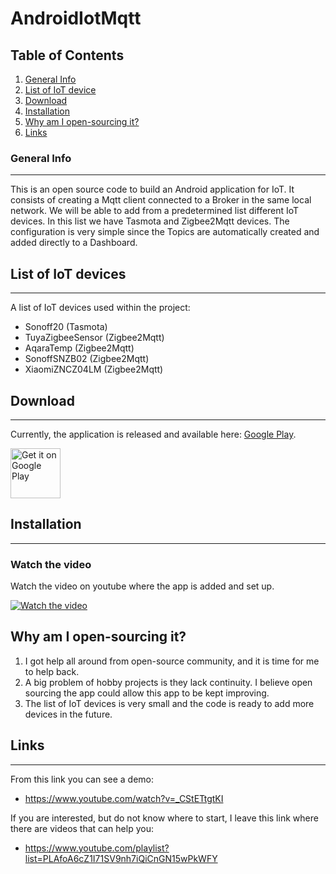# AndroidIotMqtt
## Table of Contents
1. [General Info](#general-info)
2. [List of IoT device](#list-of-IoT-devices)
3. [Download](#download)
4. [Installation](#installation)
5. [Why am I open-sourcing it?](#why-am-I-open-sourcing-it?)
6. [Links](#links)
### General Info
***
This is an open source code to build an Android application for IoT. It consists of creating a Mqtt client connected to a Broker in the same local network. We will be able to add from a predetermined list different IoT devices. In this list we have Tasmota and Zigbee2Mqtt devices. The configuration is very simple since the Topics are automatically created and added directly to a Dashboard. 

## List of IoT devices
***
A list of IoT devices used within the project:
* Sonoff20 (Tasmota)
* TuyaZigbeeSensor (Zigbee2Mqtt)
* AqaraTemp (Zigbee2Mqtt)
* SonoffSNZB02 (Zigbee2Mqtt)
* XiaomiZNCZ04LM (Zigbee2Mqtt)
## Download
***
Currently, the application is released and available here:
[Google Play](https://play.google.com/store/apps/details?id=com.dnomaid.mqtt&gl=ES).

<a href='https://play.google.com/store/apps/details?id=com.dnomaid.mqtt&gl=ES'><img alt='Get it on Google Play' src='https://play.google.com/intl/en_us/badges/images/generic/en_badge_web_generic.png' height="80"/></a>

## Installation
***
### Watch the video
Watch the video on youtube where the app is added and set up.

[![Watch the video](https://img.youtube.com/vi/_CStETtgtKI/0.jpg)](https://www.youtube.com/watch?v=_CStETtgtKI)
## Why am I open-sourcing it?
1. I got help all around from open-source community, and it is time for me to help back.
2. A big problem of hobby projects is they lack continuity. I believe open sourcing the app could allow this app to be kept improving.
3. The list of IoT devices is very small and the code is ready to add more devices in the future.

## Links
***
From this link you can see a demo:
* https://www.youtube.com/watch?v=_CStETtgtKI


If you are interested, but do not know where to start, I leave this link where there are videos that can help you:
* https://www.youtube.com/playlist?list=PLAfoA6cZ1I71SV9nh7iQiCnGN15wPkWFY

